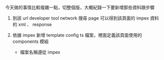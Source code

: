 今天做的事情比較複雜一點，切整個版，大概紀錄一下要新增那些資料跟步驟

1. 到該 url developer tool network 搜尋 page 可以得到該頁面的 impex 資料的 xml 、 response

2. 依據 impex 新增 template config ts 檔案，裡面定義該頁面使用的 components 模組
   * 檔案名稱遵從 impex <template> 欄位
   * slot 需添加 impex 內所有 contentSlot <position> 此資料影響 UI 排版次序
   * commonSlot 包含共用 slot ex. sitelogo sitelanguage

3. 將上述新增的 ts 檔案路徑綁定到 index.ts 共同匯出給 page-layout.config.ts 使用
4. 將上述新增的 ts 檔案元件匯入新增綁定到 page-layout.config.ts
5. 將上述新增的 ts 檔案元件匯入新增綁定到 template-style-config.ts
6. 頁面 scss 檔名參考 e2-promotion-multiple-brand-page.scss 新增到指定位置 assets\scss\pages
7. 將 scss 路徑添加到 group\projects\pnshk\src\assets\scss\components\slot\_index.scss
8. 將 scss 路徑添加到 angular.json
9. component 分為 ( 全新 pns_fronted? / 共用 )
   * 新增共用 component 首先搜尋該元件的 module typecode 確認名稱是否跟 impex 相同
   * 透過 module 內的 ConfigModule.withConfig 去串接元件，如果是新的 module 需到 gl-dev-migrate.module.ts 註冊
  

## 修改

---

D:\Desk\Cases\Zilu\Case\group\Project\angular.json

"assets": [
              {
                "input": "projects/pnshk/src/assets/scss/pages/e2-food-angel-page.scss",
                "bundleName": "e2-food-angel-page",
                "inject": false
              }
          ]

---

D:\Desk\Cases\Zilu\Case\group\Project\projects\pnshk\src\app\modules\gl-dev-migrate.module.ts

import { PnsAccountOrderHistoryDetailModule } from '../../components/account/pns-account-order-history-detail/pns-account-order-history-detail.module';
import { PnsAccountOrderHistoryEnquiryModule } from '../../components/account/pns-account-order-history-enquiry/pns-account-order-history-enquiry.module';
import { PnsAccountOrderHistoryReviewModule } from '../../components/account/pns-account-order-history-review/pns-account-order-history-review.module';
import { PnsEstampDescriptionModule } from '../../components/account/pns-estamp-description/pns-estamp-description.module';
import { PnsEstampRedemptionProductsModule } from '../../components/account/pns-estamp-redemption-products/pns-estamp-redemption-products.module';
import { PnsEstampTitleModule } from '../../components/account/pns-estamp-title/pns-estamp-title.module';
import { PnsOrderTitleModule } from '../../components/account/pns-order-title/pns-order-title.module';
import { PnsRecentOrderModule } from '../../components/account/pns-recent-order/pns-recent-order.module';
import { E2BundlePageModule } from '../../components/bundle/e2-bundle-page/e2-bundle-page.module';
import { PnsShareShoppingListModule } from '../../components/cart/pns-share-shopping-list/pns-share-shopping-list.module';
import { PnsFaqContentModule } from '../../components/cms/pns-faq-content/pns-faq-content.module';
import { PnsFaqTitleModule } from '../../components/cms/pns-faq-title/pns-faq-title.module';
import { PnsProductCategoryModule } from '../../components/cms/pns-product-category/pns-product-category.module';
import { PnsHotPotSummerModule } from '../../components/homepage/pns-hot-pot-summer/pns-hot-pot-summer.module';
import { PnsPromoCategoryTabModule } from '../../components/homepage/pns-promo-category-tab/pns-promo-category-tab.module';
import { PnsPromotionBannerModule } from '../../components/homepage/pns-promotion-banner/pns-promotion-banner.module';
import { PnsPromotionProductModule } from '../../components/homepage/pns-promotion-product/pns-promotion-product.module';
import { PnsAlertNotifyMeModule } from '../../components/other/pns-alert-notify-me/pns-alert-notify-me.module';
import { PnsHelpFaqModule } from '../../components/other/pns-help-faq/pns-help-faq.module';
import { PnsStaticMenuModule } from '../../components/other/pns-static-menu/pns-static-menu.module';
import { PnsBrandLogoModule } from '../../components/product/pns-brand-logo/pns-brand-logo.module';
import { PnsPromotionDetailsModule } from '../../components/product/pns-promotion-details/pns-promotion-details.module';

imports: [
PnsHelpFaqModule,
]

---

D:\Desk\Cases\Zilu\Case\group\Project\projects\pnshk\src\app\page-layout\page-layout.config.ts

import {
  FoodAngelPageConfig,
} from './page-template';

layoutSlots: {
      ...FoodAngelPageConfig,
}

---

D:\Desk\Cases\Zilu\Case\group\Project\projects\pnshk\src\app\page-layout\template-style-config.ts

export const templateStyle = {
  e2EstampCampaignRedemptionProductPageTemplate:'e2-estamp-campaignredemption-product-page',
  e2FoodAngelPageTemplate: 'e2-food-angel-page',
}

---

D:\Desk\Cases\Zilu\Case\group\Project\projects\pnshk\src\app\page-layout\page-template\index.ts

export * from './e2-new-account-review-by-token-page.config';

---

## 新增

D:\Desk\Cases\Zilu\Case\group\Project\projects\pnshk\src\app\page-layout\page-template\e2-food-angel-page.config.ts

import { LayoutSlotConfig } from '@spartacus/storefront';
import { commonSlots } from './shared/common-slots.config';

export const FoodAngelPageConfig: LayoutSlotConfig = {
  e2FoodAngelPageTemplate: {
    ...commonSlots,
    md: {
      slots: [
        'FoodAngelTopBanner',
        'FoodAngelIntroduction',
        'FoodAngelCategoryList',
        'FoodAngelEvent',
        'FoodAngelPastEvent',
        'FoodAngelFaq',
        'FoodAngelMachine',
        'FoodAngelTandC',
      ],
    },
    xs: {
      slots: [
        'FoodAngelTopBanner',
        'FoodAngelIntroduction',
        'FoodAngelCategoryList',
        'FoodAngelEvent',
        'FoodAngelPastEvent',
        'FoodAngelFaq',
        'FoodAngelMachine',
        'FoodAngelTandC',
      ],
    },
  },
};

---

D:\Desk\Cases\Zilu\Case\group\Project\projects\pnshk\src\assets\img\pns-help-faq-arrow.svg

<svg width="20" height="15" viewBox="0 0 20 15" fill="none" xmlns="http://www.w3.org/2000/svg">
    <path d="m10 4.512 7.561 9.262c.558.684 1.463.684 2.02 0 .559-.683.559-1.791 0-2.475L11.012.8C10.451.116 9.547.116 8.99.8L.418 11.3c-.557.684-.557 1.792 0 2.475.558.684 1.463.684 2.02 0L10 4.512z" fill="#80C341"/>
</svg>

---

D:\Desk\Cases\Zilu\Case\group\Project\projects\pnshk\src\assets\scss\pages\e2-food-angel-page.scss

@import '../general';

.e2FoodAngelPageTemplate {
  @extend %pnsFoodAngelTandC !optional;
  @extend %pnsFoodAngelTopBanner !optional;
  @extend %pnsFoodAngelEvent !optional;
  @extend %pnsFoodAngelPastEvent !optional;
  @extend %pnsFoodAngelIntroduction !optional;
  @extend %pnsFoodAngelFaq !optional;
  @extend %pnsFoodAngelCategoryList !optional;
  @extend %pnsFoodAngelMachine !optional;
  @include showTemplate;

  background-color: #faf8f1;
  clear: both;
  min-width: 100%;
  .FoodAngelTopBanner {
    img {
      position: absolute;
      top: 0;
      left: 0;
      width: 100%;
    }
    @media (max-width: 600px) {
      img {
        margin-left: -250px;
        min-width: 230%;
        overflow: hidden;
      }
    }
  }
  .FoodAngelIntroduction,
  .FoodAngelCategoryList,
  .FoodAngelEvent,
  .FoodAngelPastEvent,
  .FoodAngelFaq,
  .FoodAngelMachine,
  .FoodAngelTandC {
    width: 100%;
    max-width: 1280px;
    padding: 0 90px;
    margin: 0 auto;
    display: grid;
    margin-top: 60px;
    @include breakpoint(sm-max) {
      padding: 0 10px;
    }
  }
  .FoodAngelIntroduction {
    margin-top: 500px;
    img {
      display: block;
      margin: 0 auto;
    }
    div {
      margin-top: 20px;
      font-family: PingFangHK;
      font-size: 16px;
      line-height: 1.8;
      letter-spacing: 2px;
      text-align: center;
      color: #434542;
    }
    @media (max-width: 600px) {
      margin-top: 300px;
    }
  }

  .FoodAngelPastEvent {
    margin-top: 60px;
    img {
      margin-top: 60px;
      display: block;
      margin: 0 auto;
    }
    div {
      margin-top: 20px;
      font-family: PingFangHK;
      font-size: 16px;
      line-height: 1.8;
      letter-spacing: 2px;
      text-align: center;
      color: #434542;
    }
  }
  @media (max-width: 600px) {
    .FoodAngelCategoryList {
      display: grid;
      flex-wrap: wrap;
      grid-template-columns: 160px 160px;

      e2-banner:nth-child(2),
      e2-banner:nth-child(6) {
        img {
          position: relative;
          top: 30px;
        }
      }
      e2-banner {
        width: 148.2px;
        height: 106.7px;
        border-radius: 100px;
        margin-top: 80px;
        background-color: hsl(91, 52%, 51%, 0.1);
        a {
          text-decoration: none;
          position: relative;
          bottom: 20px;
          img {
            width: 122.5px;
            height: 122.5px;
            margin-left: 30px;
            position: relative;
            top: 6px;
          }
          p {
            padding-top: 5px;
            height: 40px;
            width: 150px;
            font-size: 16px;
            text-align: center;
            border-radius: 33px;
            background-color: #fff;
            color: #80c341;
          }
        }
      }
    }
  }
  @media (min-width: 600px) {
    .FoodAngelCategoryList {
      display: flex;
      flex-wrap: wrap;
      justify-content: space-around;
      e2-banner:nth-child(2),
      e2-banner:nth-child(6) {
        img {
          position: relative;
          top: 50px;
        }
      }
      e2-banner {
        padding: 15px;
        a {
          text-decoration: none;
          img {
            position: relative;
            top: 10px;
            width: 200px;
            height: 200px;
          }
          p {
            padding-top: 5px;
            bottom: 10px;
            font-size: 24px;
            text-align: center;
            border-radius: 33px;
            background-color: #fff;
            height: 40px;
            width: 200px;
            color: #80c341;
          }
        }
      }
    }
  }
  @media (max-width: 600px) {
    .FoodAngelFaq {
      margin-top: 60px;
      padding-bottom: 30px;

      e2-media {
        img {
          display: block;
          margin: 0;
        }
      }
      pns-help-faq {
        width: 330px;
        height: auto;
        background-color: #fff;
        justify-content: space-between;
        align-items: center;
        margin-top: 30px;
        font-family: PingFangHK;
        border-radius: 20px;
        padding: 20px;
        box-shadow: 0 0 20px 0 rgba(0, 0, 0, 0.1);
        .faq-item {
          cursor: pointer;
          color: #80c341;
          font-size: 20px;
          font-weight: 600;
          letter-spacing: 2px;
          border-radius: 20px;
          .arrow-down {
            transform: rotate(180deg);
          }
          img {
            float: right;
            position: relative;
            bottom: 20px;
          }
        }
        .faq-response {
          display: flex;
          flex-direction: row;
          padding-top: 16px;
          .content {
            font-size: 16px;
            line-height: 1.8;
            letter-spacing: 2px;
            text-align: left;
            color: #979797;
            width: 320px;
            height: 580px;
          }
          .logo {
            display: none;
          }
        }
      }
    }
  }

  @media (min-width: 600px) {
    .FoodAngelFaq {
      margin-top: 60px;
      padding-bottom: 30px;

      e2-media {
        img {
          display: block;
          margin: 0 auto;
        }
      }

      pns-help-faq {
        width: 980px;
        height: auto;
        background-color: #fff;
        justify-content: space-between;
        align-items: center;
        margin-top: 30px;
        font-family: PingFangHK;
        border-radius: 20px;
        padding: 20px;
        box-shadow: 0 0 20px 0 rgba(0, 0, 0, 0.1);
        .faq-item {
          cursor: pointer;
          color: #80c341;
          font-size: 24px;
          font-weight: 600;
          letter-spacing: 2px;
          border-radius: 20px;
          .arrow-down {
            transform: rotate(180deg);
          }
          img {
            float: right;
            position: relative;
            bottom: 25px;
          }
        }

        .faq-response {
          display: flex;
          flex-direction: row;
          padding-top: 16px;
          .content {
            font-size: 14px;
            line-height: 1.8;
            letter-spacing: 2px;
            text-align: left;
            color: #979797;
            width: 763px;
            height: 200px;
          }
          img {
            margin-right: 20px;
            width: 140px;
            height: 170px;
          }
        }
      }
    }
  }

  @media (max-width: 600px) {
    .FoodAngelMachine {
      display: flex;
      flex-direction: row;
      flex-wrap: wrap;
      e2-banner:first-child,
      e2-banner:nth-child(2) {
        width: 160px;
        height: 200px;
      }
      e2-banner:nth-child(3) {
        display: block;
        margin: 0 auto;
      }
      e2-banner:nth-child(4) {
        display: block;
        margin: 0 auto;
        margin-bottom: 20px;
        img {
          margin-top: 40px;
        }
      }
      e2-paragraph {
        line-height: 1.8;
        margin-bottom: 60px;
        font-size: 14px;
        text-align: center;
        border-radius: 33px;
        letter-spacing: 2px;
        font-family: PingFangHK;
        color: #434542;
      }
      e2-banner:nth-last-child(1),
      e2-banner:nth-last-child(2),
      e2-banner:nth-last-child(3) {
        width: 100px;
        height: 149px;
        background-color: #fff;
        margin-right: 8px;
        img {
          padding-top: 20px;
          width: 105px;
          height: 129px;
        }
      }
    }
  }
  @media (min-width: 600px) {
    .FoodAngelMachine {
      display: flex;
      flex-direction: row;
      flex-wrap: wrap;

      e2-banner:first-child,
      e2-banner:nth-child(2),
      e2-banner:nth-child(3) {
        display: block;
        margin: 0 auto;
      }
      e2-banner:nth-child(4) {
        display: block;
        margin: 0 auto;
        margin-bottom: 20px;
        img {
          margin-top: 60px;
        }
      }
      e2-paragraph {
        margin-bottom: 60px;
        font-size: 16px;
        text-align: center;
        border-radius: 33px;
        letter-spacing: 2px;
        line-height: 1.8;
        font-family: PingFangHK;
        color: #434542;
      }
      e2-banner:nth-last-child(1),
      e2-banner:nth-last-child(2),
      e2-banner:nth-last-child(3) {
        width: 226px;
        height: 301px;
        background-color: #fff;
        margin: 60px;
        img {
          padding-top: 20px;
          width: 213px;
          height: 261px;
        }
      }
    }
  }
  @media (max-width: 600px) {
    .FoodAngelTandC {
      pns-help-faq {
        width: 330px;
        height: auto;
        background-color: #fff;
        justify-content: space-between;
        align-items: center;
        margin-top: 30px;
        font-family: PingFangHK;
        border-radius: 20px;
        padding: 20px;
        box-shadow: 0 0 20px 0 rgba(0, 0, 0, 0.1);
        .faq-item {
          cursor: pointer;
          color: #80c341;
          font-size: 16px;
          font-weight: 600;
          letter-spacing: 2px;
          border-radius: 20px;
          .arrow-down {
            transform: rotate(180deg);
          }
          img {
            float: right;
            position: relative;
            bottom: 25px;
          }
        }
        .faq-response {
          display: flex;
          flex-direction: row;
          padding-top: 16px;
          .content {
            font-size: 14px;
            line-height: 1.8;
            letter-spacing: 2px;
            text-align: left;
            color: #979797;
            width: 300px;
            height: auto;
          }
          img {
            display: none;
          }
        }
      }
    }
  }
  @media (min-width: 600px) {
    .FoodAngelTandC {
      position: relative;
      left: 350px;

      pns-help-faq {
        width: 470px;
        max-height: auto;
        background-color: #fff;
        align-items: center;
        margin-top: 30px;
        font-family: PingFangHK;
        border-radius: 20px;
        padding: 20px;
        box-shadow: 0 0 20px 0 rgba(0, 0, 0, 0.1);
        .faq-item {
          cursor: pointer;
          color: #80c341;
          font-size: 24px;
          font-weight: 600;
          letter-spacing: 2px;
          border-radius: 20px;
          .arrow-down {
            transform: rotate(180deg);
          }
          img {
            float: right;
            position: relative;
            bottom: 25px;
          }
        }

        .faq-response {
          display: flex;
          flex-direction: row;
          .content {
            align-self: stretch;
            font-family: PingFangHK;
            font-size: 12px;
            line-height: 1.8;
            letter-spacing: 2px;
            text-align: left;
            color: #979797;
          }
          .log {
            visibility: hidden;
          }
        }
      }
    }
  }
}

---

D:\Desk\Cases\Zilu\Case\group\Project\projects\pnshk\src\components\other\pns-help-faq\pns-help-faq.component.html

<ng-container *ngIf="component$ | async as data">
  <div class="faq-item" (click)="isActive$.next(!isActive$.value)">
    <div class="faq-context">{{ data.question }}</div>
    <img
      src="assets/img/pns-help-faq-arrow.svg"
      [ngClass]="(isActive$ | async) ? 'arrow-up' : 'arrow-down'"
    />
  </div>

  <div
    class="faq-response"
    [class.active]="isActive$ | async"
    *ngIf="isActive$ | async"
  >
    <div class="content" [innerHTML]="data.answer"></div>
    <div class="logo">
      <img alt="" src="assets/img/share/food_angel_img.png" />
    </div>
  </div>
</ng-container>

---

D:\Desk\Cases\Zilu\Case\group\Project\projects\pnshk\src\components\other\pns-help-faq\pns-help-faq.component.ts

import { Component, OnDestroy, OnInit } from '@angular/core';
import { E2HelpFaqCMSComponent } from '@elab/e2-lib/core';
import { CmsService } from '@spartacus/core';
import { CmsComponentData } from '@spartacus/storefront';
import { BehaviorSubject, Observable } from 'rxjs';
import { map, switchMap, take, tap } from 'rxjs/operators';

@Component({
  selector: 'pns-help-faq',
  templateUrl: './pns-help-faq.component.html',
})
export class PnsHelpFaqComponent implements OnInit, OnDestroy {
  component$: Observable<E2HelpFaqCMSComponent> = this.cmsService
    .getContentSlot('FoodAngelFaq')
    .pipe(
      map(p => p.components),
      map(components =>
        components.filter(item => item.typeCode === 'E2HelpFaqComponent')
      ),
      switchMap(components =>
        this.componentData.data$.pipe(
          take(1),
          tap(data => {
            if (data && components.length > 0) {
              this.isActive$.next(data.uid === components[0].uid);
            }
          })
        )
      )
    );

  isActive$ = new BehaviorSubject(false);

  constructor(
    private cmsService: CmsService,
    public componentData: CmsComponentData<E2HelpFaqCMSComponent>
  ) {}

  ngOnInit(): void {}

  ngOnDestroy(): void {
    this.isActive$?.unsubscribe();
  }
}

---

D:\Desk\Cases\Zilu\Case\group\Project\projects\pnshk\src\components\other\pns-help-faq\pns-help-faq.module.ts

import { CommonModule } from '@angular/common';
import { NgModule } from '@angular/core';
import { ConfigModule } from '@spartacus/core';
import { PnsHelpFaqComponent } from './pns-help-faq.component';

@NgModule({
  declarations: [PnsHelpFaqComponent],
  imports: [
    CommonModule,
    ConfigModule.withConfig({
      cmsComponents: {
        E2HelpFaqComponent: {
          component: PnsHelpFaqComponent,
        },
      },
    }),
  ],
})
export class PnsHelpFaqModule {}

---
        
